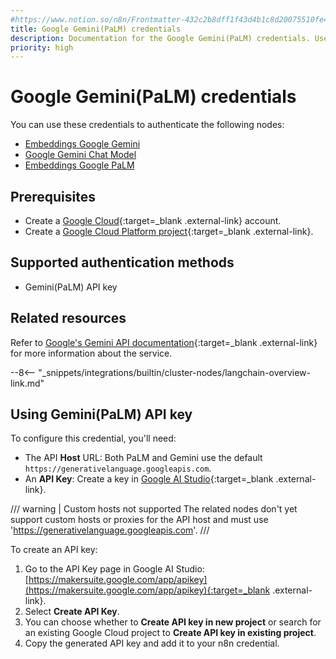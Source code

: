 ```yaml
---
#https://www.notion.so/n8n/Frontmatter-432c2b8dff1f43d4b1c8d20075510fe4
title: Google Gemini(PaLM) credentials
description: Documentation for the Google Gemini(PaLM) credentials. Use these credentials to authenticate Google Gemini and Google PaLM AI nodes in n8n, a workflow automation platform.
priority: high
---
```


# Google Gemini(PaLM) credentials

You can use these credentials to authenticate the following nodes:

* [Embeddings Google Gemini](/integrations/builtin/cluster-nodes/sub-nodes/n8n-nodes-langchain.embeddingsgooglegemini/)
* [Google Gemini Chat Model](/integrations/builtin/cluster-nodes/sub-nodes/n8n-nodes-langchain.lmchatgooglegemini/)
* [Embeddings Google PaLM](/integrations/builtin/cluster-nodes/sub-nodes/n8n-nodes-langchain.embeddingsgooglepalm/)

## Prerequisites

* Create a [Google Cloud](https://cloud.google.com/){:target=_blank .external-link} account.
* Create a [Google Cloud Platform project](https://developers.google.com/workspace/marketplace/create-gcp-project){:target=_blank .external-link}.

## Supported authentication methods

- Gemini(PaLM) API key

## Related resources

Refer to [Google's Gemini API documentation](https://ai.google.dev/gemini-api/docs){:target=_blank .external-link} for more information about the service.

--8<-- "_snippets/integrations/builtin/cluster-nodes/langchain-overview-link.md"

## Using Gemini(PaLM) API key

To configure this credential, you'll need:

- The API **Host** URL: Both PaLM and Gemini use the default `https://generativelanguage.googleapis.com`.
- An **API Key**: Create a key in [Google AI Studio](https://makersuite.google.com/app/apikey){:target=_blank .external-link}.

/// warning | Custom hosts not supported
The related nodes don't yet support custom hosts or proxies for the API host and must use 'https://generativelanguage.googleapis.com'.
///

To create an API key:

1. Go to the API Key page in Google AI Studio: [https://makersuite.google.com/app/apikey](https://makersuite.google.com/app/apikey){:target=_blank .external-link}.
2. Select **Create API Key**.
3. You can choose whether to **Create API key in new project** or search for an existing Google Cloud project to **Create API key in existing project**.
4. Copy the generated API key and add it to your n8n credential.
